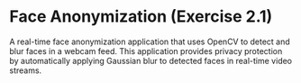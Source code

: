 # Face Anonymization (Exercise 2.1)

A real-time face anonymization application that uses OpenCV to detect and blur faces in a webcam feed. This application provides privacy protection by automatically applying Gaussian blur to detected faces in real-time video streams.
